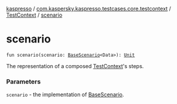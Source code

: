 [kaspresso](../../index.md) / [com.kaspersky.kaspresso.testcases.core.testcontext](../index.md) / [TestContext](index.md) / [scenario](./scenario.md)

# scenario

`fun scenario(scenario: `[`BaseScenario`](../../com.kaspersky.kaspresso.testcases.api.scenario/-base-scenario/index.md)`<Data>): `[`Unit`](https://kotlinlang.org/api/latest/jvm/stdlib/kotlin/-unit/index.html)

The representation of a composed [TestContext](index.md)'s steps.

### Parameters

`scenario` - the implementation of [BaseScenario](../../com.kaspersky.kaspresso.testcases.api.scenario/-base-scenario/index.md).